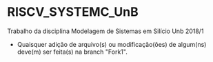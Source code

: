 # RISCV_SYSTEMC_UnB
Trabalho da disciplina Modelagem de Sistemas em Silício Unb 2018/1
- Quaisquer adição de arquivo(s) ou modificação(ões) de algum(ns) deve(m) ser feita(s) na branch "Fork1".
